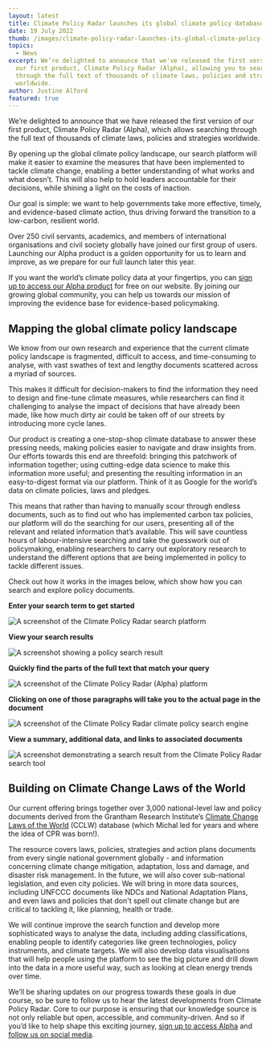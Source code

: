 ```yaml
---
layout: latest
title: Climate Policy Radar launches its global climate policy database
date: 19 July 2022
thumb: /images/climate-policy-radar-launches-its-global-climate-policy-database/climate-policy-radar-demo-1.jpg
topics:
  - News
excerpt: We’re delighted to announce that we've released the first version of
  our first product, Climate Policy Radar (Alpha), allowing you to search
  through the full text of thousands of climate laws, policies and strategies
  worldwide.
author: Justine Alford
featured: true
---
```

We’re delighted to announce that we have released the first version of our first product, Climate Policy Radar (Alpha), which allows searching through the full text of thousands of climate laws, policies and strategies worldwide. 

By opening up the global climate policy landscape, our search platform will make it easier to examine the measures that have been implemented to tackle climate change, enabling a better understanding of what works and what doesn’t. This will also help to hold leaders accountable for their decisions, while shining a light on the costs of inaction.

Our goal is simple: we want to help governments take more effective, timely, and evidence-based climate action, thus driving forward the transition to a low-carbon, resilient world.

Over 250 civil servants, academics, and members of international organisations and civil society globally have joined our first group of users. Launching our Alpha product is a golden opportunity for us to learn and improve, as we prepare for our full launch later this year.

If you want the world’s climate policy data at your fingertips, you can [sign up to access our Alpha product](https://app.climatepolicyradar.org/auth/sign-up) for free on our website. By joining our growing global community, you can help us towards our mission of improving the evidence base for evidence-based policymaking.

## Mapping the global climate policy landscape

We know from our own research and experience that the current climate policy landscape is fragmented, difficult to access, and time-consuming to analyse, with vast swathes of text and lengthy documents scattered across a myriad of sources. 

This makes it difficult for decision-makers to find the information they need to design and fine-tune climate measures, while researchers can find it challenging to analyse the impact of decisions that have already been made, like how much dirty air could be taken off of our streets by introducing more cycle lanes.

Our product is creating a one-stop-shop climate database to answer these pressing needs, making policies easier to navigate and draw insights from. Our efforts towards this end are threefold: bringing this patchwork of information together; using cutting-edge data science to make this information more useful; and presenting the resulting information in an easy-to-digest format via our platform. Think of it as Google for the world’s data on climate policies, laws and pledges.

This means that rather than having to manually scour through endless documents, such as to find out who has implemented carbon tax policies, our platform will do the searching for our users, presenting all of the relevant and related information that’s available. This will save countless hours of labour-intensive searching and take the guesswork out of policymaking, enabling researchers to carry out exploratory research to understand the different options that are being implemented in policy to tackle different issues. 

Check out how it works in the images below, which show how you can search and explore policy documents.

**Enter your search term to get started**

![A screenshot of the Climate Policy Radar search platform](/images/climate-policy-radar-launches-its-global-climate-policy-database/climate-policy-radar-demo-1.jpg "Enter your search term to explore the full text of 3000+ climate laws and policies")

**View your search results**

![A screenshot showing a policy search result](/images/climate-policy-radar-launches-its-global-climate-policy-database/climate-policy-radar-demo-2.jpg "After typing in your search query, here 'just transition fund', results appear, matching on your term and semantically related terms")

**Quickly find the parts of the full text that match your query**

![A screenshot of the Climate Policy Radar (Alpha) platform](/images/climate-policy-radar-launches-its-global-climate-policy-database/climate-policy-radar-demo-3.jpg "Clicking on each result will point you to the paragraphs/sentences in the full text that respond to the search query.")

**Clicking on one of those paragraphs will take you to the actual page in the document**

![A screenshot of the Climate Policy Radar climate policy search engine](/images/climate-policy-radar-launches-its-global-climate-policy-database/climate-policy-radar-demo-4.jpg "Clicking on one of those paragraphs will take you to the actual page in the document")

**View a summary, additional data, and links to associated documents**

![A screenshot demonstrating a search result from the Climate Policy Radar search tool](/images/climate-policy-radar-launches-its-global-climate-policy-database/climate-policy-radar-demo-5.jpg "For every document, you can also view a summary, additional data, and links to associated documents (e.g. amendments, translations)")

## Building on Climate Change Laws of the World

Our current offering brings together over 3,000 national-level law and policy documents derived from the Grantham Research Institute’s [Climate Change Laws of the World](https://climate-laws.org/) (CCLW) database (which Michal led for years and where the idea of CPR was born!).

The resource covers laws, policies, strategies and action plans documents from every single national government globally - and information concerning climate change mitigation, adaptation, loss and damage, and disaster risk management. In the future, we will also cover sub-national legislation, and even city policies. We will bring in more data sources, including UNFCCC documents like NDCs and National Adaptation Plans, and even laws and policies that don't spell out climate change but are critical to tackling it, like planning, health or trade. 

We will continue improve the search function and develop more sophisticated ways to analyse the data, including adding classifications, enabling people to identify categories like green technologies, policy instruments, and climate targets. We will also develop data visualisations that will help people using the platform to see the big picture and drill down into the data in a more useful way, such as looking at clean energy trends over time.

We’ll be sharing updates on our progress towards these goals in due course, so be sure to follow us to hear the latest developments from Climate Policy Radar. Core to our purpose is ensuring that our knowledge source is not only reliable but open, accessible, and community-driven. And so if you’d like to help shape this exciting journey, [sign up to access Alpha](https://app.climatepolicyradar.org/auth/sign-up) and [follow us on social media](https://twitter.com/climatepolradar).